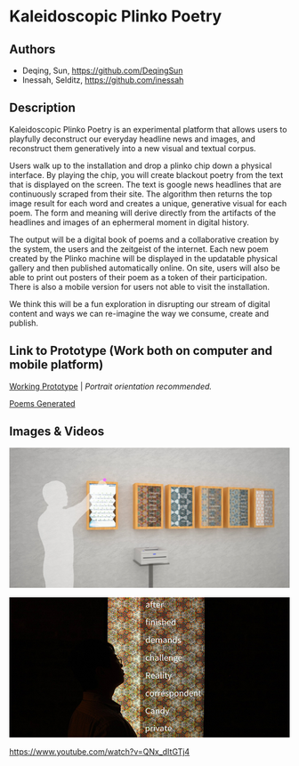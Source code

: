 # Kaleidoscopic Plinko Poetry 


## Authors
- Deqing, Sun, https://github.com/DeqingSun
- Inessah, Selditz, https://github.com/inessah

## Description
Kaleidoscopic Plinko Poetry is an experimental platform that allows users to playfully deconstruct our everyday headline news and images, and reconstruct them generatively into a new visual and textual corpus. 

Users walk up to the installation and drop a plinko chip down a physical interface. By playing the chip, you will create blackout poetry from the text that is displayed on the screen. The text is google news headlines that are continuously scraped from their site. The algorithm then returns the top image result for each word and creates a unique, generative visual for each poem. The form and meaning will derive directly from the artifacts of the headlines and images of an ephermeral moment in digital history. 

The output will be a digital book of poems and a collaborative creation by the system, the users and the zeitgeist of the internet. Each new poem created by the Plinko machine will be displayed in the updatable physical gallery and then published automatically online. On site, users will also be able to print out posters of their poem as a token of their participation. There is also a mobile version for users not able to visit the installation. 

We think this will be a fun exploration in disrupting our stream of digital content and ways we can re-imagine the way we consume, create and publish.  


## Link to Prototype (Work both on computer and mobile platform)

[Working Prototype](http://plinko-poetry.appspot.com "Kaleidoscopic Plinko Poetry Portable") | *Portrait orientation recommended.*

[Poems Generated](http://plinko-poetry.appspot.com/gallery) 

## Images & Videos

![Cover Image](project_images/cover.jpg?raw=true "Cover Image")

![Prototype photo](project_images/Proto_photo.jpg?raw=true "Prototype photo")

https://www.youtube.com/watch?v=QNx_dItGTj4
 


